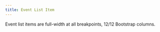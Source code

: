 ```yaml
---
title: Event List Item
---
```


Event list items are full-width at all breakpoints, 12/12 Bootstrap columns. 